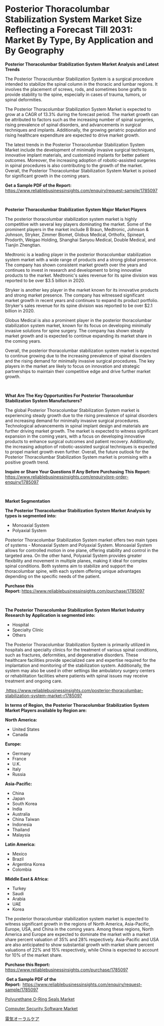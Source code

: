 <p><h1>Posterior Thoracolumbar Stabilization System Market Size Reflecting a Forecast Till 2031: Market By Type, By Application and By Geography</h1></p><p><strong>Posterior Thoracolumbar Stabilization System Market Analysis and Latest Trends</strong></p>
<p><p>The Posterior Thoracolumbar Stabilization System is a surgical procedure intended to stabilize the spinal column in the thoracic and lumbar regions. It involves the placement of screws, rods, and sometimes bone grafts to provide stability to the spine, especially in cases of trauma, tumors, or spinal deformities.</p><p>The Posterior Thoracolumbar Stabilization System Market is expected to grow at a CAGR of 13.3% during the forecast period. The market growth can be attributed to factors such as the increasing number of spinal surgeries, rising prevalence of spinal disorders, and advancements in surgical techniques and implants. Additionally, the growing geriatric population and rising healthcare expenditure are expected to drive market growth.</p><p>The latest trends in the Posterior Thoracolumbar Stabilization System Market include the development of minimally invasive surgical techniques, innovative implant materials, and customized implants for better patient outcomes. Moreover, the increasing adoption of robotic-assisted surgeries in spinal procedures is also contributing to the growth of the market. Overall, the Posterior Thoracolumbar Stabilization System Market is poised for significant growth in the coming years.</p></p>
<p><strong>Get a Sample PDF of the Report:&nbsp;</strong> <a href="https://www.reliablebusinessinsights.com/enquiry/request-sample/1785097">https://www.reliablebusinessinsights.com/enquiry/request-sample/1785097</a></p>
<p>&nbsp;</p>
<p><strong>Posterior Thoracolumbar Stabilization System Major Market Players</strong></p>
<p><p>The posterior thoracolumbar stabilization system market is highly competitive with several key players dominating the market. Some of the prominent players in the market include B Braun, Medtronic, Johnson & Johnson, Stryker, Zimmer Biomet, Globus Medical, Orthofix, Spineart, Prodorth, Weigao Holding, Shanghai Sanyou Medical, Double Medical, and Tianjin Zhengtian.</p><p>Medtronic is a leading player in the posterior thoracolumbar stabilization system market with a wide range of products and a strong global presence. The company has shown consistent market growth over the years and continues to invest in research and development to bring innovative products to the market. Medtronic's sales revenue for its spine division was reported to be over $3.5 billion in 2020.</p><p>Stryker is another key player in the market known for its innovative products and strong market presence. The company has witnessed significant market growth in recent years and continues to expand its product portfolio. Stryker's sales revenue for its spine division was reported to be over $2.1 billion in 2020.</p><p>Globus Medical is also a prominent player in the posterior thoracolumbar stabilization system market, known for its focus on developing minimally invasive solutions for spine surgery. The company has shown steady market growth and is expected to continue expanding its market share in the coming years.</p><p>Overall, the posterior thoracolumbar stabilization system market is expected to continue growing due to the increasing prevalence of spinal disorders and the rising demand for minimally invasive surgical procedures. The key players in the market are likely to focus on innovation and strategic partnerships to maintain their competitive edge and drive further market growth.</p></p>
<p>&nbsp;</p>
<p><strong>What Are The Key Opportunities For Posterior Thoracolumbar Stabilization System Manufacturers?</strong></p>
<p><p>The global Posterior Thoracolumbar Stabilization System market is experiencing steady growth due to the rising prevalence of spinal disorders and increasing demand for minimally invasive surgical procedures. Technological advancements in spinal implant design and materials are further driving market growth. The market is expected to witness significant expansion in the coming years, with a focus on developing innovative products to enhance surgical outcomes and patient recovery. Additionally, the increasing adoption of robotic-assisted surgical techniques is expected to propel market growth even further. Overall, the future outlook for the Posterior Thoracolumbar Stabilization System market is promising with a positive growth trend.</p></p>
<p><strong>Inquire or Share Your Questions If Any Before Purchasing This Report:</strong> <a href="https://www.reliablebusinessinsights.com/enquiry/pre-order-enquiry/1785097">https://www.reliablebusinessinsights.com/enquiry/pre-order-enquiry/1785097</a></p>
<p>&nbsp;</p>
<p><strong>Market Segmentation</strong></p>
<p><strong>The Posterior Thoracolumbar Stabilization System Market Analysis by types is segmented into:</strong></p>
<p><ul><li>Monoaxial System</li><li>Polyaxial System</li></ul></p>
<p><p>Posterior Thoracolumbar Stabilization System market offers two main types of systems - Monoaxial System and Polyaxial System. Monoaxial System allows for controlled motion in one plane, offering stability and control in the targeted area. On the other hand, Polyaxial System provides greater flexibility and movement in multiple planes, making it ideal for complex spinal conditions. Both systems aim to stabilize and support the thoracolumbar spine, with each system offering unique advantages depending on the specific needs of the patient.</p></p>
<p><strong>Purchase this Report:&nbsp;</strong><a href="https://www.reliablebusinessinsights.com/purchase/1785097">https://www.reliablebusinessinsights.com/purchase/1785097</a></p>
<p>&nbsp;</p>
<p><strong>The Posterior Thoracolumbar Stabilization System Market Industry Research by Application is segmented into:</strong></p>
<p><ul><li>Hospital</li><li>Specialty Clinic</li><li>Others</li></ul></p>
<p><p>The Posterior Thoracolumbar Stabilization System is primarily utilized in hospitals and specialty clinics for the treatment of various spinal conditions, such as fractures, deformities, and degenerative disorders. These healthcare facilities provide specialized care and expertise required for the implantation and monitoring of the stabilization system. Additionally, the system may also be used in other settings like ambulatory surgery centers or rehabilitation facilities where patients with spinal issues may receive treatment and ongoing care.</p></p>
<p><a href="https://www.reliablebusinessinsights.com/posterior-thoracolumbar-stabilization-system-market-r1785097">&nbsp;https://www.reliablebusinessinsights.com/posterior-thoracolumbar-stabilization-system-market-r1785097</a></p>
<p><strong>In terms of Region, the Posterior Thoracolumbar Stabilization System Market Players available by Region are:</strong></p>
<p>
    <p> <strong> North America: </strong>
        <ul>
            <li>United States</li>
            <li>Canada</li>
        </ul>
        </p> 
    <p> <strong> Europe: </strong>
        <ul>
            <li>Germany</li>
            <li>France</li>
            <li>U.K.</li>
            <li>Italy</li>
            <li>Russia</li>
        </ul>
        </p> 
    <p> <strong> Asia-Pacific: </strong>
        <ul>
            <li>China</li>
            <li>Japan</li>
            <li>South Korea</li>
            <li>India</li>
            <li>Australia</li>
            <li>China Taiwan</li>
            <li>Indonesia</li>
            <li>Thailand</li>
            <li>Malaysia</li>
        </ul>
        </p> 
    <p> <strong> Latin America: </strong>
        <ul>
            <li>Mexico</li>
            <li>Brazil</li>
            <li>Argentina Korea</li>
            <li>Colombia</li>
        </ul>
        </p> 
    <p> <strong> Middle East & Africa: </strong>
        <ul>
            <li>Turkey</li>
            <li>Saudi</li>
            <li>Arabia</li>
            <li>UAE</li>
            <li>Korea</li>
        </ul>
    </p>
    </p>
<p><p>The posterior thoracolumbar stabilization system market is expected to witness significant growth in the regions of North America, Asia-Pacific, Europe, USA, and China in the coming years. Among these regions, North America and Europe are expected to dominate the market with a market share percent valuation of 35% and 28% respectively. Asia-Pacific and USA are also anticipated to show substantial growth with market share percent valuations of 22% and 15% respectively, while China is expected to account for 10% of the market share.</p></p>
<p><strong>Purchase this Report: </strong><a href="https://www.reliablebusinessinsights.com/purchase/1785097">https://www.reliablebusinessinsights.com/purchase/1785097</a></p>
<p>&nbsp;<strong>Get a Sample PDF of the Report:&nbsp;&nbsp;</strong><a href="https://www.reliablebusinessinsights.com/enquiry/request-sample/1785097">https://www.reliablebusinessinsights.com/enquiry/request-sample/1785097</a></p>
<p><strong></strong></p>
<p><p><a href="https://view.publitas.com/reportprime-1/comprehensive-analysis-of-the-global-polyurethane-o-ring-seals-market-growth-trends-market-forecasts-2024-2031/">Polyurethane O-Ring Seals Market</a></p><p><a href="https://view.publitas.com/reportprime-1/global-computer-security-software-market-sector-types-applications-market-player-strategies-regional-growth-insights-and-future-projections-2024-2031/">Computer Security Software Market</a></p><p><a href="https://github.com/bevdtkn4419963/Market-Research-Report-List-2/blob/main/8004118104839.md">電気オーラルケア</a></p></p>